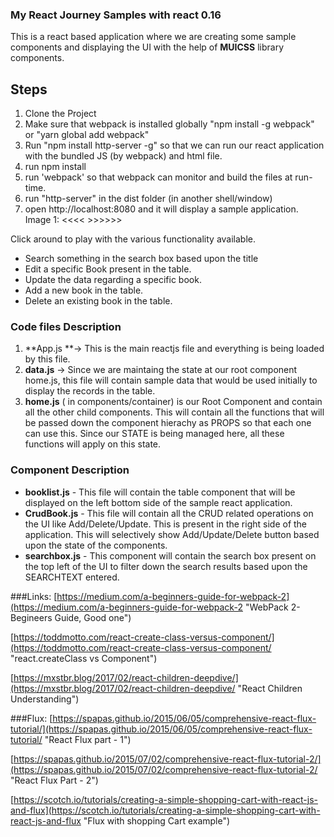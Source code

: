 ### My React Journey  Samples with react 0.16

This is a react based application where we are creating some sample components and displaying the UI with the help of **MUICSS** library components. 

## Steps
1. Clone the Project
2. Make sure that webpack is installed globally "npm install -g webpack" or "yarn global add webpack"
3. Run "npm install http-server -g" so that we can run our react application with the bundled JS (by webpack) and html file. 
3. run npm install
4. run 'webpack' so that webpack can monitor and build the files at run-time.
5. run "http-server" in the dist folder (in another shell/window) 
6. open http://localhost:8080 and it will display a sample application. 
  Image 1: 
   <<<<   >>>>>>

Click around to play with the various functionality available. 

- Search something in the search box based upon the title
- Edit a specific Book present in the table. 
- Update the data regarding a specific book. 
- Add a new book in the table. 
- Delete an existing book in the table. 

### Code files Description  ###
1. **App.js **-> This is the main reactjs file and everything is being loaded by this file. 
2. **data.js** -> Since we are maintaing the state at our root component home.js, this file will contain sample data that would be used initially to display the records in the table. 
3. **home.js** ( in components/container) is our Root Component and contain all the other child components. This will contain all the functions that will be passed down the component hierachy as PROPS so that each one can use this. Since our STATE is being managed here, all these functions will apply on this state. 

### Component Description ###
- **booklist.js** - This file will contain the table component that will be displayed on the left bottom side of the sample react application. 
- **CrudBook.js** - This file will contain all the CRUD related operations on the UI like Add/Delete/Update. This is present in the right side of the application. This will selectively show Add/Update/Delete button based upon the state of the components. 
- **searchbox.js** - This component will contain the search box present on the top left of the UI to filter down the search results based upon the SEARCHTEXT entered. 

###Links:
[https://medium.com/a-beginners-guide-for-webpack-2](https://medium.com/a-beginners-guide-for-webpack-2 "WebPack  2- Begineers Guide, Good one")

[https://toddmotto.com/react-create-class-versus-component/](https://toddmotto.com/react-create-class-versus-component/ "react.createClass vs Component")

[https://mxstbr.blog/2017/02/react-children-deepdive/](https://mxstbr.blog/2017/02/react-children-deepdive/ "React Children Understanding")

###Flux: 
[https://spapas.github.io/2015/06/05/comprehensive-react-flux-tutorial/](https://spapas.github.io/2015/06/05/comprehensive-react-flux-tutorial/ "React Flux part - 1")

[https://spapas.github.io/2015/07/02/comprehensive-react-flux-tutorial-2/](https://spapas.github.io/2015/07/02/comprehensive-react-flux-tutorial-2/ "React Flux Part - 2")

[https://scotch.io/tutorials/creating-a-simple-shopping-cart-with-react-js-and-flux](https://scotch.io/tutorials/creating-a-simple-shopping-cart-with-react-js-and-flux "Flux with shopping Cart example")


